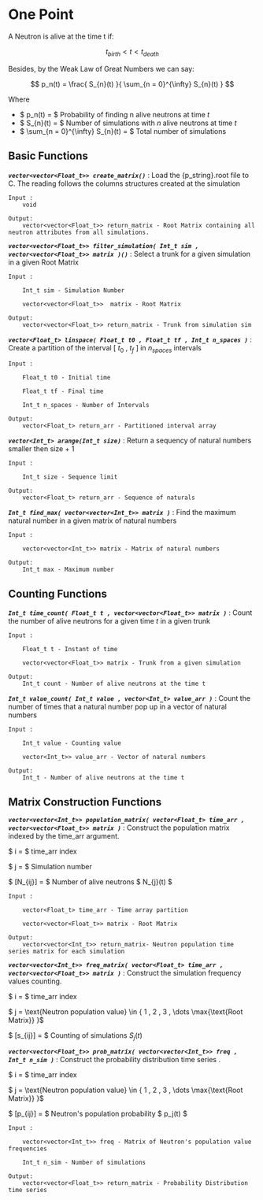 # One Point

A Neutron is alive at the time t if:

$$ t_{birth} < t < t_{death} $$

Besides, by the Weak Law of Great Numbers we can say:

$$ p_n(t) = \frac{ S_{n}(t) }{ \sum_{n = 0}^{\infty} S_{n}(t) } $$

Where

* $ p_n(t)      = $ Probability of finding n alive neutrons at time $t$ 
* $ S_{n}(t)      = $ Number of simulations with $n$ alive neutrons at time $t$
* $ \sum_{n = 0}^{\infty} S_{n}(t) = $ Total number of simulations 


## Basic Functions 

***`vector<vector<Float_t>> create_matrix()`*** : Load the {p_string}.root file to C. The reading follows the columns structures created at the simulation

<p align="center">
    
    Input :
        void
    
    Output:
        vector<vector<Float_t>> return_matrix - Root Matrix containing all neutron attributes from all simulations. 
</p>

***`vector<vector<Float_t>> filter_simulation( Int_t sim , vector<vector<Float_t>> matrix )()`*** : Select a trunk for a given simulation in a given Root Matrix

<p align="center">
    
    Input :
        
        Int_t sim - Simulation Number

        vector<vector<Float_t>>  matrix - Root Matrix
    
    Output:
        vector<vector<Float_t>> return_matrix - Trunk from simulation sim 
</p>

***`vector<Float_t> linspace( Float_t t0 , Float_t tf , Int_t n_spaces )`*** : Create a partition of the interval [ $t_0$ , $t_f$ ] in $n_{spaces}$ intervals

<p align="center">
    
    Input :
        
        Float_t t0 - Initial time

        Float_t tf - Final time

        Int_t n_spaces - Number of Intervals

    Output:
        vector<Float_t> return_arr - Partitioned interval array
</p>

***`vector<Int_t> arange(Int_t size)`*** : Return a sequency of natural numbers smaller then size + 1

<p align="center">
    
    Input :
        
        Int_t size - Sequence limit

    Output:
        vector<Float_t> return_arr - Sequence of naturals
</p>

***`Int_t find_max( vector<vector<Int_t>> matrix )`*** : Find the maximum natural number in a given matrix of natural numbers
 
<p align="center">
    
    Input :
        
        vector<vector<Int_t>> matrix - Matrix of natural numbers
    
    Output:
        Int_t max - Maximum number 
</p>


## Counting Functions

***`Int_t time_count( Float_t t , vector<vector<Float_t>> matrix )`*** : Count the number of alive neutrons for a given time $t$ in a given trunk
 
<p align="center">
    
    Input :
        
        Float_t t - Instant of time

        vector<vector<Float_t>> matrix - Trunk from a given simulation
    
    Output:
        Int_t count - Number of alive neutrons at the time t 
</p>

***`Int_t value_count( Int_t value , vector<Int_t> value_arr )`*** : Count the number of times that a natural number pop up in a vector of natural numbers 

<p align="center">
    
    Input :
        
        Int_t value - Counting value

        vector<Int_t>> value_arr - Vector of natural numbers
    
    Output:
        Int_t - Number of alive neutrons at the time t 
</p>

## Matrix Construction Functions

***`vector<vector<Int_t>> population_matrix( vector<Float_t> time_arr , vector<vector<Float_t>> matrix )`*** : Construct the population matrix indexed by the time_arr argument. 


$ i = $ time_arr index

$ j = $ Simulation number

$ [N_{ij}] = $ Number of alive neutrons $ N_{j}(t) $

<p align="center">
    
    Input :
        
        vector<Float_t> time_arr - Time array partition

        vector<vector<Float_t>> matrix - Root Matrix
    
    Output:
        vector<vector<Int_t>> return_matrix- Neutron population time series matrix for each simulation  
</p>



***`vector<vector<Int_t>> freq_matrix( vector<Float_t> time_arr , vector<vector<Float_t>> matrix )`*** : Construct the simulation frequency values counting.

$ i = $ time_arr index

$ j = \text{Neutron population value} \in \{ 1 , 2 , 3 , \dots \max{\text{Root Matrix}} \}$ 

$ [s_{ij}] = $ Counting of simulations $S_j(t)$ 


***`vector<vector<Float_t>> prob_matrix( vector<vector<Int_t>> freq , Int_t n_sim )`*** : Construct the probability distribution time series . 

$ i = $ time_arr index

$ j = \text{Neutron population value} \in \{ 1 , 2 , 3 , \dots \max{\text{Root Matrix}} \}$

$ [p_{ij}] = $ Neutron's population probability $ p_j(t) $ 

<p align="center">
    
    Input :
        
        vector<vector<Int_t>> freq - Matrix of Neutron's population value frequencies

        Int_t n_sim - Number of simulations
    
    Output:
        vector<vector<Float_t>> return_matrix - Probability Distribution time series 
</p>